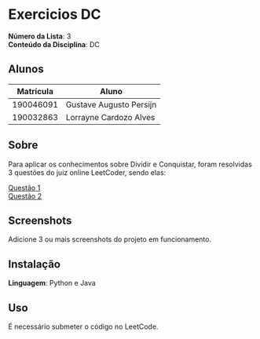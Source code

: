 # Exercicios DC

**Número da Lista**: 3<br>
**Conteúdo da Disciplina**: DC<br>

## Alunos
|Matrícula | Aluno |
| -- | -- |
| 190046091  |  Gustave Augusto Persijn |
| 190032863  |  Lorrayne Cardozo Alves |

## Sobre 
Para aplicar os conhecimentos sobre Dividir e Conquistar, foram resolvidas 3 questões do juiz online LeetCoder, sendo elas:

[Questão 1](https://leetcode.com/problems/count-good-triplets-in-an-array/) <br />
[Questão 2](https://leetcode.com/problems/super-pow/)

## Screenshots
Adicione 3 ou mais screenshots do projeto em funcionamento.

## Instalação 
**Linguagem**: Python e Java<br>

## Uso 
É necessário submeter o código no LeetCode.